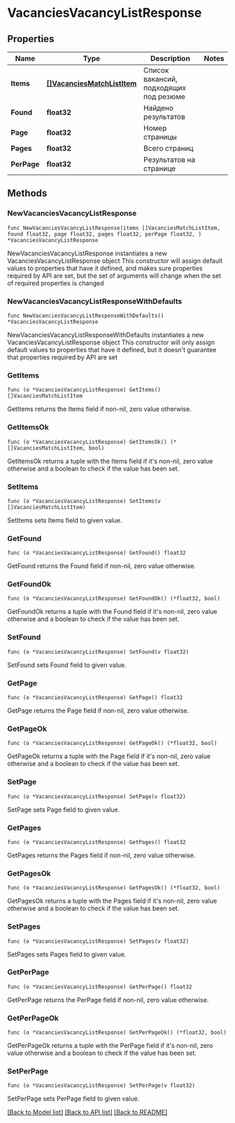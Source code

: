 # VacanciesVacancyListResponse

## Properties

Name | Type | Description | Notes
------------ | ------------- | ------------- | -------------
**Items** | [**[]VacanciesMatchListItem**](VacanciesMatchListItem.md) | Список вакансий, подходящих под резюме | 
**Found** | **float32** | Найдено результатов | 
**Page** | **float32** | Номер страницы | 
**Pages** | **float32** | Всего страниц | 
**PerPage** | **float32** | Результатов на странице | 

## Methods

### NewVacanciesVacancyListResponse

`func NewVacanciesVacancyListResponse(items []VacanciesMatchListItem, found float32, page float32, pages float32, perPage float32, ) *VacanciesVacancyListResponse`

NewVacanciesVacancyListResponse instantiates a new VacanciesVacancyListResponse object
This constructor will assign default values to properties that have it defined,
and makes sure properties required by API are set, but the set of arguments
will change when the set of required properties is changed

### NewVacanciesVacancyListResponseWithDefaults

`func NewVacanciesVacancyListResponseWithDefaults() *VacanciesVacancyListResponse`

NewVacanciesVacancyListResponseWithDefaults instantiates a new VacanciesVacancyListResponse object
This constructor will only assign default values to properties that have it defined,
but it doesn't guarantee that properties required by API are set

### GetItems

`func (o *VacanciesVacancyListResponse) GetItems() []VacanciesMatchListItem`

GetItems returns the Items field if non-nil, zero value otherwise.

### GetItemsOk

`func (o *VacanciesVacancyListResponse) GetItemsOk() (*[]VacanciesMatchListItem, bool)`

GetItemsOk returns a tuple with the Items field if it's non-nil, zero value otherwise
and a boolean to check if the value has been set.

### SetItems

`func (o *VacanciesVacancyListResponse) SetItems(v []VacanciesMatchListItem)`

SetItems sets Items field to given value.


### GetFound

`func (o *VacanciesVacancyListResponse) GetFound() float32`

GetFound returns the Found field if non-nil, zero value otherwise.

### GetFoundOk

`func (o *VacanciesVacancyListResponse) GetFoundOk() (*float32, bool)`

GetFoundOk returns a tuple with the Found field if it's non-nil, zero value otherwise
and a boolean to check if the value has been set.

### SetFound

`func (o *VacanciesVacancyListResponse) SetFound(v float32)`

SetFound sets Found field to given value.


### GetPage

`func (o *VacanciesVacancyListResponse) GetPage() float32`

GetPage returns the Page field if non-nil, zero value otherwise.

### GetPageOk

`func (o *VacanciesVacancyListResponse) GetPageOk() (*float32, bool)`

GetPageOk returns a tuple with the Page field if it's non-nil, zero value otherwise
and a boolean to check if the value has been set.

### SetPage

`func (o *VacanciesVacancyListResponse) SetPage(v float32)`

SetPage sets Page field to given value.


### GetPages

`func (o *VacanciesVacancyListResponse) GetPages() float32`

GetPages returns the Pages field if non-nil, zero value otherwise.

### GetPagesOk

`func (o *VacanciesVacancyListResponse) GetPagesOk() (*float32, bool)`

GetPagesOk returns a tuple with the Pages field if it's non-nil, zero value otherwise
and a boolean to check if the value has been set.

### SetPages

`func (o *VacanciesVacancyListResponse) SetPages(v float32)`

SetPages sets Pages field to given value.


### GetPerPage

`func (o *VacanciesVacancyListResponse) GetPerPage() float32`

GetPerPage returns the PerPage field if non-nil, zero value otherwise.

### GetPerPageOk

`func (o *VacanciesVacancyListResponse) GetPerPageOk() (*float32, bool)`

GetPerPageOk returns a tuple with the PerPage field if it's non-nil, zero value otherwise
and a boolean to check if the value has been set.

### SetPerPage

`func (o *VacanciesVacancyListResponse) SetPerPage(v float32)`

SetPerPage sets PerPage field to given value.



[[Back to Model list]](../README.md#documentation-for-models) [[Back to API list]](../README.md#documentation-for-api-endpoints) [[Back to README]](../README.md)


